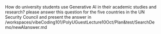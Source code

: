 How do university students use Generative AI in their academic studies and research? 
please answer this question for the five countries in the UN Security Council and present the answer in /workspaces/vibeCoding101/PolyUGuestLecture10Oct/Plan&test/SearchDemo/newAIanswer.md